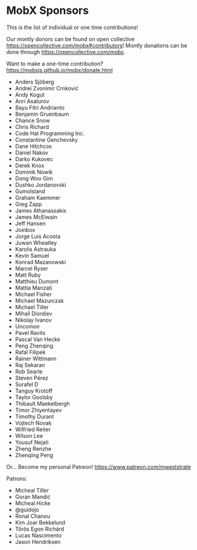 MobX Sponsors
===========

This is the list of individual or one time contributions!

Our montly donors can be found on open collective https://opencollective.com/mobx#contributors!
Montly donations can be done through https://opencollective.com/mobx.

Want to make a one-time contribution? https://mobxjs.github.io/mobx/donate.html

* Anders Sjöberg
* Andrei Zvonimir Crnković
* Andy Kogut
* Anri Asaturov
* Bayu Fitri Andrianto
* Benjamin Gruenbaum
* Chance Snow
* Chris Richard
* Code Hat Programming Inc.
* Constantine Genchevsky
* Dane Hitchcox
* Daniel Nakov
* Darko Kukovec
* Derek Knox
* Dominik Nowik
* Dong Woo Gim
* Dushko Jordanovski
* GumoIsland
* Graham Kaemmer
* Greg Zapp
* James Athanassakis
* James McElwain
* Jeff Hansen
* Joinbox
* Jorge Luis Acosta
* Juwan Wheatley
* Karolis Astrauka
* Kevin Samuel
* Konrad Mazanowski
* Marcel Ryser
* Matt Ruby
* Matthieu Dumont
* Mattia Manzati
* Michael Fisher
* Michael Mazurczak
* Michael Tiller
* Mihail Diordiev
* Nikolay Ivanov
* Uncomon
* Pavel Ravits
* Pascal Van Hecke
* Peng Zhenqing
* Rafal Filipek
* Rainer Wittmann
* Raj Sekaran
* Rob Searle
* Steven Pérez
* Surafel D
* Tanguy Krotoff
* Taylor Goolsby
* Thibault Maekelbergh
* Timor Zhiyentayev
* Timothy Durant
* Vojtech Novak
* Wilfried Reiter
* Wilson Lee
* Yousuf Nejati
* Zheng Renzhe
* Zhenqing Peng

Or... Become my personal Patreon! https://www.patreon.com/mweststrate

Patrons:

* Micheal Tiller
* Goran Mandić
* Micheal Hicke
* @guidojo
* Ronal Chanou
* Kim Joar Bekkelund
* Tőrös Egon Richárd
* Lucas Nascimento
* Jason Hendriksen
